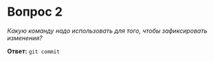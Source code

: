 ﻿# Вопрос 2

*Какую команду надо использовать для того, чтобы зафиксировать изменения?*

**Ответ:** `git commit`
